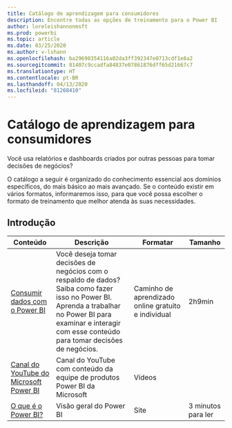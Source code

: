 ```yaml
---
title: Catálogo de aprendizagem para consumidores
description: Encontre todas as opções de treinamento para o Power BI
author: loreleishannonmsft
ms.prod: powerbi
ms.topic: article
ms.date: 03/25/2020
ms.author: v-lshann
ms.openlocfilehash: ba29698354116a02da3ff392347e0713cdf1e8a2
ms.sourcegitcommit: 81407c9ccadfa84837e07861876dff65d21667c7
ms.translationtype: HT
ms.contentlocale: pt-BR
ms.lasthandoff: 04/13/2020
ms.locfileid: "81268410"
---
```

# <a name="consumers-learning-catalog"></a>Catálogo de aprendizagem para consumidores

Você usa relatórios e dashboards criados por outras pessoas para tomar decisões de negócios? 

O catálogo a seguir é organizado do conhecimento essencial aos domínios específicos, do mais básico ao mais avançado. Se o conteúdo existir em vários formatos, informaremos isso, para que você possa escolher o formato de treinamento que melhor atenda às suas necessidades.

## <a name="get-started"></a>Introdução<a name="get-started"></a>
| Conteúdo  | Descrição  | Formatar| Tamanho  |
|--------------------------------------------------------------------------------------------------|-----------------------------------------------------------------------------------------------------------------------------------------------------------------------------------------|---------------------------------------|-------------------|
| [Consumir dados com o Power BI](https://docs.microsoft.com/learn/paths/consume-data-with-power-bi/) | Você deseja tomar decisões de negócios com o respaldo de dados? Saiba como fazer isso no Power BI. Aprenda a trabalhar no Power BI para examinar e interagir com esse conteúdo para tomar decisões de negócios. | Caminho de aprendizado online gratuito e individual | 2h9min  |
| [Canal do YouTube do Microsoft Power BI](https://www.youtube.com/user/mspowerbi/videos) | Canal do YouTube com conteúdo da equipe de produtos Power BI da Microsoft  | Vídeos  |            |
| [O que é o Power BI?](https://docs.microsoft.com/power-bi/fundamentals/power-bi-overview) | Visão geral do Power BI | Site  | 3 minutos para ler |
